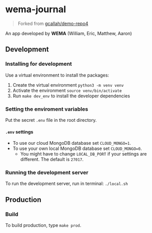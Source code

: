 # wema-journal
> Forked from [gcallah/demo-repo4](https://github.com/gcallah/demo-repo4)

An app developed by **WEMA** (William, Eric, Matthew, Aaron)

## Development
### Installing for development
Use a virtual environment to install the packages:

1. Create the virtual environment
```python3 -m venv venv```
2. Activate the environment
```source venv/bin/activate```
3. Run `make dev_env` to install the developer dependencies

### Setting the enviroment variables
Put the secret `.env` file in the root directory.

#### `.env` settings
- To use our cloud MongoDB database set `CLOUD_MONGO=1`.
- To use your own local MongoDB database set `CLOUD_MONGO=0`.
  - You might have to change `LOCAL_DB_PORT` if your settings are different. The default is `27017`.

### Running the development server
To run the development server, run in terminal:
```./local.sh```


## Production
### Build
To build production, type `make prod`.
